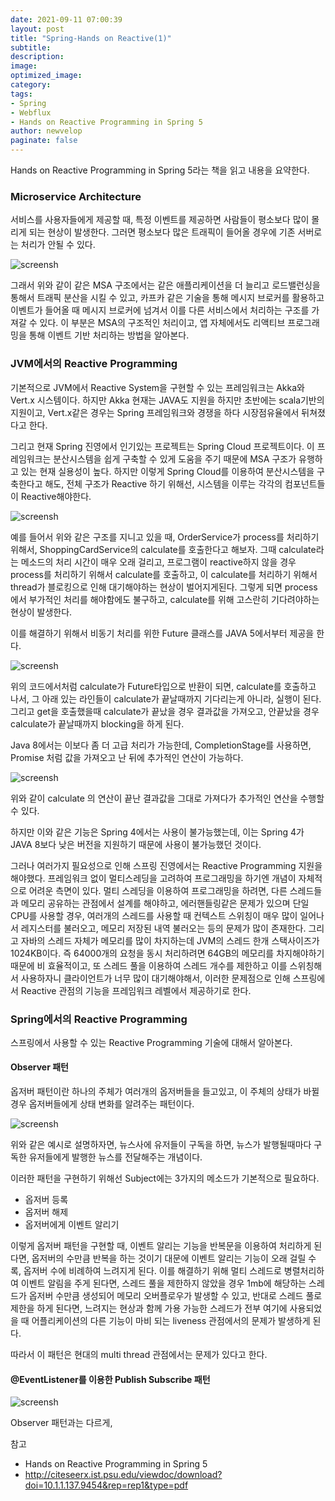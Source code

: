 ```yaml
---
date: 2021-09-11 07:00:39
layout: post
title: "Spring-Hands on Reactive(1)"
subtitle:
description:
image:
optimized_image:
category:
tags:
- Spring
- Webflux
- Hands on Reactive Programming in Spring 5
author: newvelop
paginate: false
---
```

Hands on Reactive Programming in Spring 5라는 책을 읽고 내용을 요약한다.

### Microservice Architecture
서비스를 사용자들에게 제공할 때, 특정 이벤트를 제공하면 사람들이 평소보다 많이 몰리게 되는 현상이 발생한다. 그러면 평소보다 많은 트래픽이 들어올 경우에 기존 서버로는 처리가 안될 수 있다.

![screensh](../assets/img/2021-09-11-Spring---Hands-on-Reactive(1)/msa.png)

그래서 위와 같이 같은 MSA 구조에서는 같은 애플리케이션을 더 늘리고 로드밸런싱을 통해서 트래픽 분산을 시킬 수 있고, 카프카 같은 기술을 통해 메시지 브로커를 활용하고 이벤트가 들어올 때 메시지 브로커에 넘겨서 이를 다른 서비스에서 처리하는 구조를 가져갈 수 있다. 이 부분은 MSA의 구조적인 처리이고, 앱 자체에서도 리액티브 프로그래밍을 통해 이벤트 기반 처리하는 방법을 알아본다.

### JVM에서의 Reactive Programming
기본적으로 JVM에서 Reactive System을 구현할 수 있는 프레임워크는 Akka와 Vert.x 시스템이다. 하지만 Akka 현재는 JAVA도 지원을 하지만 초반에는 scala기반의 지원이고, Vert.x같은 경우는 Spring 프레임워크와 경쟁을 하다 시장점유율에서 뒤쳐졌다고 한다.

그리고 현재 Spring 진영에서 인기있는 프로젝트는 Spring Cloud 프로젝트이다. 이 프레임워크는 분산시스템을 쉽게 구축할 수 있게 도움을 주기 때문에 MSA 구조가 유행하고 있는 현재 실용성이 높다. 하지만 이렇게 Spring Cloud를 이용하여 분산시스템을 구축한다고 해도, 전체 구조가 Reactive 하기 위해선, 시스템을 이루는 각각의 컴포넌트들이 Reactive해야한다.

![screensh](../assets/img/2021-09-11-Spring---Hands-on-Reactive(1)/blocking.png)

예를 들어서 위와 같은 구조를 지니고 있을 때, OrderService가 process를 처리하기 위해서, ShoppingCardService의 calculate를 호출한다고 해보자. 그때 calculate라는 메소드의 처리 시간이 매우 오래 걸리고, 프로그램이 reactive하지 않을 경우 process를 처리하기 위해서 calculate를 호출하고, 이 calculate를 처리하기 위해서 thread가 블로킹으로 인해 대기해야하는 현상이 벌어지게된다. 그렇게 되면 process에서 부가적인 처리를 해야함에도 불구하고, calculate를 위해 고스란히 기다려야하는 현상이 발생한다.

이를 해결하기 위해서 비동기 처리를 위한 Future 클래스를 JAVA 5에서부터 제공을 한다.

![screensh](../assets/img/2021-09-11-Spring---Hands-on-Reactive(1)/future.png)

위의 코드에서처럼 calculate가 Future타입으로 반환이 되면, calculate를 호출하고 나서, 그 아래 있는 라인들이 calculate가 끝날때까지 기다리는게 아니라, 실행이 된다. 그리고 get을 호출했을때 calculate가 끝났을 경우 결과값을 가져오고, 안끝났을 경우 calculate가 끝날때까지 blocking을 하게 된다. 

Java 8에서는 이보다 좀 더 고급 처리가 가능한데, CompletionStage를 사용하면, Promise 처럼 값을 가져오고 난 뒤에 추가적인 연산이 가능하다.

![screensh](../assets/img/2021-09-11-Spring---Hands-on-Reactive(1)/completionstage.png)

위와 같이 calculate 의 연산이 끝난 결과값을 그대로 가져다가 추가적인 연산을 수행할 수 있다.

하지만 이와 같은 기능은 Spring 4에서는 사용이 불가능했는데, 이는 Spring 4가 JAVA 8보다 낮은 버전을 지원하기 때문에 사용이 불가능했던 것이다. 

그러나 여러가지 필요성으로 인해 스프링 진영에서는 Reactive Programming 지원을 해야했다. 프레임워크 없이 멀티스레딩을 고려하여 프로그래밍을 하기엔 개념이 자체적으로 어려운 측면이 있다. 멀티 스레딩을 이용하여 프로그래밍을 하려면, 다른 스레드들과 메모리 공유하는 관점에서 설계를 해야하고, 에러핸들링같은 문제가 있으며 단일 CPU를 사용할 경우, 여러개의 스레드를 사용할 때 컨텍스트 스위칭이 매우 많이 일어나서 레지스터를 불러오고, 메모리 저장된 내역 불러오는 등의 문제가 많이 존재한다. 그리고 자바의 스레드 자체가 메모리를 많이 차지하는데 JVM의 스레드 한개 스택사이즈가 1024KB이다. 즉 64000개의 요청을 동시 처리하려면 64GB의 메모리를 차지해야하기 때문에 비 효율적이고, 또 스레드 풀을 이용하여 스레드 개수를 제한하고 이를 스위칭해서 사용하자니 클라이언트가 너무 많이 대기해야해서, 이러한 문제점으로 인해 스프링에서 Reactive 관점의 기능을 프레임워크 레벨에서 제공하기로 한다.

### Spring에서의 Reactive Programming
스프링에서 사용할 수 있는 Reactive Programming 기술에 대해서 알아본다.

#### Observer 패턴
옵저버 패턴이란 하나의 주체가 여러개의 옵저버들을 들고있고, 이 주체의 상태가 바뀔 경우 옵저버들에게 상태 변화를 알려주는 패턴이다.

![screensh](../assets/img/2021-09-11-Spring---Hands-on-Reactive(1)/newsletter.png)

위와 같은 예시로 설명하자면, 뉴스사에 유저들이 구독을 하면, 뉴스가 발행될때마다 구독한 유저들에게 발행한 뉴스를 전달해주는 개념이다.

이러한 패턴을 구현하기 위해선 Subject에는 3가지의 메소드가 기본적으로 필요하다.

- 옵저버 등록
- 옵저버 해제
- 옵저버에게 이벤트 알리기

이렇게 옵저버 패턴을 구현할 때, 이벤트 알리는 기능을 반복문을 이용하여 처리하게 된다면, 옵저버의 수만큼 반복을 하는 것이기 대문에 이벤트 알리는 기능이 오래 걸릴 수록, 옵저버 수에 비례하여 느려지게 된다. 이를 해결하기 위해 멀티 스레드로 병렬처리하여 이벤트 알림을 주게 된다면, 스레드 풀을 제한하지 않았을 경우 1mb에 해당하는 스레드가 옵저버 수만큼 생성되어 메모리 오버플로우가 발생할 수 있고, 반대로 스레드 풀로 제한을 하게 된다면, 느려지는 현상과 함께 가용 가능한 스레드가 전부 여기에 사용되었을 때 어플리케이션의 다른 기능이 마비 되는 liveness 관점에서의 문제가 발생하게 된다.

따라서 이 패턴은 현대의 multi thread 관점에서는 문제가 있다고 한다.

#### @EventListener를 이용한 Publish Subscribe 패턴
![screensh](../assets/img/2021-09-11-Spring---Hands-on-Reactive(1)/publish-subscribe.png)

Observer 패턴과는 다르게, 




참고
- Hands on Reactive Programming in Spring 5
- http://citeseerx.ist.psu.edu/viewdoc/download?doi=10.1.1.137.9454&rep=rep1&type=pdf